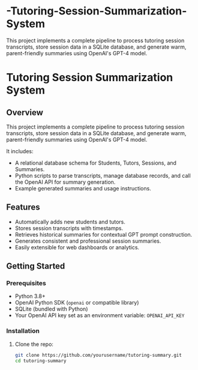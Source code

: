 # -Tutoring-Session-Summarization-System
This project implements a complete pipeline to process tutoring session transcripts, store session data in a SQLite database, and generate warm, parent-friendly summaries using OpenAI's GPT-4 model.

# Tutoring Session Summarization System

## Overview

This project implements a complete pipeline to process tutoring session transcripts, store session data in a SQLite database, and generate warm, parent-friendly summaries using OpenAI's GPT-4 model.

It includes:

- A relational database schema for Students, Tutors, Sessions, and Summaries.
- Python scripts to parse transcripts, manage database records, and call the OpenAI API for summary generation.
- Example generated summaries and usage instructions.

## Features

- Automatically adds new students and tutors.
- Stores session transcripts with timestamps.
- Retrieves historical summaries for contextual GPT prompt construction.
- Generates consistent and professional session summaries.
- Easily extensible for web dashboards or analytics.

## Getting Started

### Prerequisites

- Python 3.8+
- OpenAI Python SDK (`openai` or compatible library)
- SQLite (bundled with Python)
- Your OpenAI API key set as an environment variable: `OPENAI_API_KEY`

### Installation

1. Clone the repo:

   ```bash
   git clone https://github.com/yourusername/tutoring-summary.git
   cd tutoring-summary
